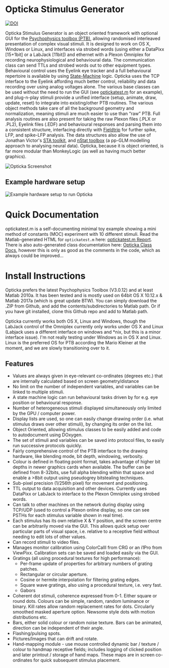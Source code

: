 # Opticka Stimulus Generator #

[![DOI](https://zenodo.org/badge/DOI/10.5281/zenodo.12293.svg)](https://doi.org/10.5281/zenodo.592253)  

Opticka Stimulus Generator is an object oriented framework with optional GUI for the [Psychophysics toolbox (PTB)](http://psychtoolbox.org/wikka.php?wakka=HomePage), allowing randomised interleaved presentation of complex visual stimuli. It is designed to work on OS X, Windows or Linux, and interfaces via strobed words (using either a DataPixx [15+1bit] or a LabJack [11bit]) and ethernet with a Plexon Omniplex for recording neurophysiological and behavioural data. The communication class can send TTLs and strobed words out to other equipment types. Behavioural control uses the Eyelink eye tracker and a full behavioural repertoire is available by using [State-Machine](http://iandol.github.io/OptickaDocs/classstate_machine.html#details) logic. Opticka uses the TCP interface to the Eyelink affording much better control, reliability and data recording over using analog voltages alone. The various base classes can be used without the need to run the GUI (see [optickatest.m](http://iandol.github.io/OptickaDocs/optickatest.html) for an example), and plug-n-play stimuli provide a unified interface (setup, animate, draw, update, reset) to integrate into existing/other PTB routines. The various object methods take care of all the background geometry and normalization, meaning stimuli are much easier to use than “raw” PTB. Full analysis routines are also present for taking the raw Plexon files (.PLX or .PL2), Eyelink files (.EDF) and behavioural responses and parsing them into a consistent structure, interfacing directly with [Fieldtrip](http://fieldtrip.fcdonders.nl/start) for further spike, LFP, and spike-LFP analysis. The data structures also allow the use of Jonathan Victor's [STA toolkit](http://www.ncbi.nlm.nih.gov/pmc/articles/PMC2818590/), and [nStat toolbox](http://www.neurostat.mit.edu/nstat/) (a pp-GLM modelling approach to analysing neural data). Opticka, because it is object oriented, is far more modular than MonkeyLogic (as well as having much better graphics).

![Opticka Screenshot](http://i57.tinypic.com/34dplzm.png)
## Example hardware setup
![Example hardware setup to run Opticka](http://i62.tinypic.com/fxqq12.png)

# Quick Documentation
optickatest.m is a self-documenting minimal toy example showing a mini method of constants (MOC) experiment with 10 different stimuli. Read the Matlab-generated HTML for ``optickatest.m`` here: [optickatest.m Report](http://iandol.github.io/OptickaDocs/optickatest.html).
There is also auto-generated class documentation here: [Opticka Class Docs](http://iandol.github.io/OptickaDocs/inherits.html), however this is only as good as the comments in the code, which as always could be improved...

# Install Instructions
Opticka prefers the latest Psychophysics Toolbox (V3.0.12) and at least Matlab 2010a. It has been tested and is mostly used on 64bit OS X 10.12.x & Matlab 2017a (which is great update BTW). You can simply download the .ZIP from Github, and add the contents/subdirectories to Matlab path. Or if you have git installed, clone this Github repo and add to Matlab path.

Opticka  currently works both OS X, Linux and Windows, though the LabJack control of the Omniplex currently only works under OS X and Linux (Labjack uses a different interface on windows and *nix, but this is a minor interface issue). I'm not really testing under Windows as in OS X and Linux. Linux is the preferred OS for PTB according the Mario Kleiner at the moment, and we are slowly transitioning over to it.
## Features
* Values are always given in eye-relevant co-ordinates (degrees etc.) that are internally calculated based on screen geometry/distance
* No limit on the number of independent variables, and variables can be linked to multiple stimuli.
* A state machine logic can run behavioural tasks driven by for e.g. eye position or behavioural response.
* Number of heterogeneous stimuli displayed simultaneously only limited by the GPU / computer power.
* Display lists are used, so one can easily change drawing order (i.e. what stimulus draws over other stimuli), by changing its order on the list.
* Object Oriented, allowing stimulus classes to be easily added and code to autodocument using DOxygen.
* The set of stimuli and variables can be saved into protocol files, to easily run successive protocols quickly.
* Fairly comprehensive control of the PTB interface to the drawing hardware, like blending mode, bit depth, windowing, verbosity.
* Colour is defined in floating point format, takes advantage of higher bit depths in newer graphics cards when available. The buffer can be defined from 8-32bits, use full alpha blending within that space and enable a >8bit output using pseudogrey bitstealing techniques.
* Sub-pixel precision (1/256th pixel) for movement and positioning.
* TTL output to data acquisition and other devices. Currently uses DataPixx or LabJack to interface to the Plexon Omniplex using strobed words.
* Can talk to other machines on the network during display using TCP/UDP (used to control a Plexon online display, so one can see PSTHs for each stimulus variable shown in real time).
* Each stimulus has its own relative X & Y position, and the screen centre can be arbitrarily moved via the GUI. This allows quick setup over particular parts of visual space, i.e. relative to a receptive field without needing to edit lots of other values.
* Can record stimuli to video files.
* Manages monitor calibration using ColorCalII from CRG or an i1Pro from ViewPixx. Calibration sets can be saved and loaded easily via the GUI.
* Gratings (all using procedural textures for high performance):
    * Per-frame update of properties for arbitrary numbers of grating patches.
    * Rectangular or circular aperture.
    * Cosine or hermite interpolation for filtering grating edges.
    * Square wave gratings, also using a procedural texture, i.e. very fast.
    * Gabors
* Coherent dot stimuli, coherence expressed from 0-1. Either square or round dots. Colours can be simple, random, random luminance or binary. Kill rates allow random replacement rates for dots. Circularly smoothed masked aperture option. Newsome style dots with motion distributions etc.
* Bars, either solid colour or random noise texture. Bars can be animated, direction can be independent of their angle.
* Flashing/pulsing spots.
* Pictures/Images that can drift and rotate.
* Hand-mapping module - use mouse controlled dynamic bar / texture / colour to handmap receptive fields; includes logging of clicked position and later printout / storage of hand maps. These maps are in screen co-ordinates for quick subsequent stimulus placement.
